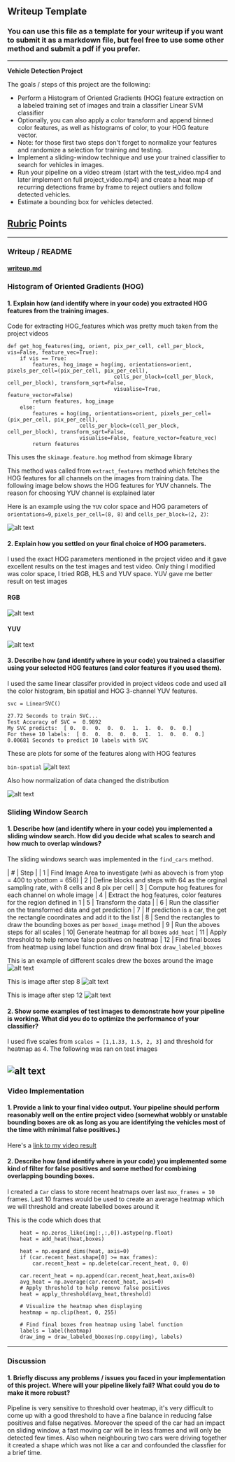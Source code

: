 
## Writeup Template
### You can use this file as a template for your writeup if you want to submit it as a markdown file, but feel free to use some other method and submit a pdf if you prefer.

---

**Vehicle Detection Project**

The goals / steps of this project are the following:

* Perform a Histogram of Oriented Gradients (HOG) feature extraction on a labeled training set of images and train a classifier Linear SVM classifier
* Optionally, you can also apply a color transform and append binned color features, as well as histograms of color, to your HOG feature vector. 
* Note: for those first two steps don't forget to normalize your features and randomize a selection for training and testing.
* Implement a sliding-window technique and use your trained classifier to search for vehicles in images.
* Run your pipeline on a video stream (start with the test_video.mp4 and later implement on full project_video.mp4) and create a heat map of recurring detections frame by frame to reject outliers and follow detected vehicles.
* Estimate a bounding box for vehicles detected.

## [Rubric](https://review.udacity.com/#!/rubrics/513/view) Points

---
### Writeup / README

#### [writeup.md](https://github.com/veegit/CarND-Vehicle-Detection/blob/master/writeup.md) 


### Histogram of Oriented Gradients (HOG)

#### 1. Explain how (and identify where in your code) you extracted HOG features from the training images.

Code for extracting HOG_features which was pretty much taken from the project videos

````
def get_hog_features(img, orient, pix_per_cell, cell_per_block, vis=False, feature_vec=True):
    if vis == True:
        features, hog_image = hog(img, orientations=orient, pixels_per_cell=(pix_per_cell, pix_per_cell),
                                  cells_per_block=(cell_per_block, cell_per_block), transform_sqrt=False, 
                                  visualise=True, feature_vector=False)
        return features, hog_image
    else:      
        features = hog(img, orientations=orient, pixels_per_cell=(pix_per_cell, pix_per_cell),
                       cells_per_block=(cell_per_block, cell_per_block), transform_sqrt=False, 
                       visualise=False, feature_vector=feature_vec)
        return features
````
This uses the `skimage.feature.hog` method from skimage library

This method was called from `extract_features` method which fetches the HOG features for all channels on the images from training data. The following image below shows the HOG features for YUV channels. The reason for choosing YUV channel is explained later

Here is an example using the `YUV` color space and HOG parameters of `orientations=9`, `pixels_per_cell=(8, 8)` and `cells_per_block=(2, 2)`:

![alt text](https://raw.githubusercontent.com/veegit/CarND-Vehicle-Detection/master/report_images/yuv_hog.png)

#### 2. Explain how you settled on your final choice of HOG parameters.

I used the exact HOG parameters mentioned in the project video and it gave excellent results on the test images and test video. Only thing I modified was color space, I tried RGB, HLS and YUV space. YUV gave me better result on test images

#### RGB
![alt text](https://raw.githubusercontent.com/veegit/CarND-Vehicle-Detection/master/report_images/rgb.png)

#### YUV
![alt text](https://raw.githubusercontent.com/veegit/CarND-Vehicle-Detection/master/report_images/yuv.png)


#### 3. Describe how (and identify where in your code) you trained a classifier using your selected HOG features (and color features if you used them).

I used the same linear classifer provided in project videos code and used all the color histogram, bin spatial and HOG 3-channel YUV features. 

````
svc = LinearSVC()
````

````
27.72 Seconds to train SVC...
Test Accuracy of SVC =  0.9892
My SVC predicts:  [ 0.  0.  0.  0.  0.  1.  1.  0.  0.  0.]
For these 10 labels:  [ 0.  0.  0.  0.  0.  1.  1.  0.  0.  0.]
0.00681 Seconds to predict 10 labels with SVC
````

These are plots for some of the features along with HOG features

`bin-spatial`
![alt text](https://raw.githubusercontent.com/veegit/CarND-Vehicle-Detection/master/report_images/bin-spatial-rgbvsyuv.png)

Also how normalization of data changed the distribution

![alt text](https://raw.githubusercontent.com/veegit/CarND-Vehicle-Detection/master/report_images/raw-vs-normalized.png.png)

### Sliding Window Search

#### 1. Describe how (and identify where in your code) you implemented a sliding window search.  How did you decide what scales to search and how much to overlap windows?

The sliding windows search was implemented in the `find_cars` method. 

| # | Step |
| 1 | Find Image Area to investigate (whi as abovech is from ytop = 400 to ybottom = 656)
| 2 | Define blocks and steps with 64 as the orginal sampling rate, with 8 cells and 8 pix per cell
| 3 | Compute hog features for each channel on whole image
| 4 | Extract the hog features, color features for the region defined in 1
| 5 | Transform the data | 
| 6 | Run the classifier on the transformed data and get prediction
| 7 | If prediction is a car, the get the rectangle coordinates and add it to the list
| 8 | Send the rectangles to draw the bounding boxes as per `boxed_image` method
| 9 | Run the aboves steps for all scales
| 10| Generate heatmap for all boxes `add_heat`
| 11 | Apply threshold to help remove false positives on heatmap
| 12 | Find final boxes from heatmap using label function and draw final box `draw_labeled_bboxes`

This is an example of different scales drew the boxes around the image
![alt text](https://raw.githubusercontent.com/veegit/CarND-Vehicle-Detection/master/report_images/scales.png)

This is image after step 8
![alt text](https://raw.githubusercontent.com/veegit/CarND-Vehicle-Detection/master/report_images/sliding-window.png)

This is image after step 12
![alt text](https://raw.githubusercontent.com/veegit/CarND-Vehicle-Detection/master/report_images/pipleline.png.png)




#### 2. Show some examples of test images to demonstrate how your pipeline is working.  What did you do to optimize the performance of your classifier?

I used five scales from `scales = [1,1.33, 1.5, 2, 3]` and threshold for heatmap as 4. The following was ran on test images


![alt text](https://raw.githubusercontent.com/veegit/CarND-Vehicle-Detection/master/report_images/yuv.png)
---

### Video Implementation

#### 1. Provide a link to your final video output.  Your pipeline should perform reasonably well on the entire project video (somewhat wobbly or unstable bounding boxes are ok as long as you are identifying the vehicles most of the time with minimal false positives.)
Here's a [link to my video result](./output_videos/project_video.mp4)


#### 2. Describe how (and identify where in your code) you implemented some kind of filter for false positives and some method for combining overlapping bounding boxes.

I created a `Car` class to store recent heatmaps over last `max_frames = 10` frames. Last 10 frames would be used to create an average heatmap which we will threshold and create labelled boxes around it

This is the code which does that

````
    heat = np.zeros_like(img[:,:,0]).astype(np.float)
    heat = add_heat(heat,boxes)

    heat = np.expand_dims(heat, axis=0)
    if (car.recent_heat.shape[0] >= max_frames):
        car.recent_heat = np.delete(car.recent_heat, 0, 0)
        
    car.recent_heat = np.append(car.recent_heat,heat,axis=0)
    avg_heat = np.average(car.recent_heat, axis=0)
    # Apply threshold to help remove false positives
    heat = apply_threshold(avg_heat,threshold)

    # Visualize the heatmap when displaying    
    heatmap = np.clip(heat, 0, 255)

    # Find final boxes from heatmap using label function
    labels = label(heatmap)
    draw_img = draw_labeled_bboxes(np.copy(img), labels)

````

---

### Discussion

#### 1. Briefly discuss any problems / issues you faced in your implementation of this project.  Where will your pipeline likely fail?  What could you do to make it more robust?

Pipeline is very sensitive to threshold over heatmap, it's very difficult to come up with a good threshold to have a fine balance in reducing false positives and false negatives. Moreover the speed of the car had an impact on sliding window, a fast moving car will be in less frames and will only be detected few times. Also when neighbouring two cars were driving together it created a shape which was not like a car and confounded the classfier for a brief time.

